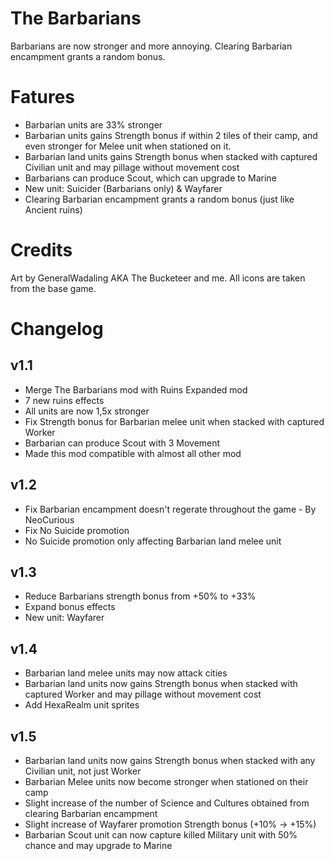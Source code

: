# The Barbarians
Barbarians are now stronger and more annoying. Clearing Barbarian encampment grants a random bonus.

# Fatures
- Barbarian units are 33% stronger
- Barbarian units gains Strength bonus if within 2 tiles of their camp, and even stronger for Melee unit when stationed on it.
- Barbarian land units gains Strength bonus when stacked with captured Civilian unit and may pillage without movement cost
- Barbarians can produce Scout, which can upgrade to Marine
- New unit: Suicider (Barbarians only) & Wayfarer
- Clearing Barbarian encampment grants a random bonus (just like Ancient ruins)

# Credits
Art by GeneralWadaling AKA The Bucketeer and me.
All icons are taken from the base game.

# Changelog
## v1.1
- Merge The Barbarians mod with Ruins Expanded mod
- 7 new ruins effects
- All units are now 1,5x stronger
- Fix Strength bonus for Barbarian melee unit when stacked with captured Worker
- Barbarian can produce Scout with 3 Movement
- Made this mod compatible with almost all other mod

## v1.2
- Fix Barbarian encampment doesn't regerate throughout the game - By NeoCurious
- Fix No Suicide promotion
- No Suicide promotion only affecting Barbarian land melee unit

## v1.3
- Reduce Barbarians strength bonus from +50% to +33%
- Expand bonus effects
- New unit: Wayfarer

## v1.4
- Barbarian land melee units may now attack cities
- Barbarian land units now gains Strength bonus when stacked with captured Worker and may pillage without movement cost
- Add HexaRealm unit sprites

## v1.5
- Barbarian land units now gains Strength bonus when stacked with any Civilian unit, not just Worker
- Barbarian Melee units now become stronger when stationed on their camp
- Slight increase of the number of Science and Cultures obtained from clearing Barbarian encampment
- Slight increase of Wayfarer promotion Strength bonus (+10% -> +15%)
- Barbarian Scout unit can now capture killed Military unit with 50% chance and may upgrade to Marine
